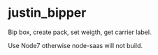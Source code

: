 # justin_bipper
Bip box, create pack, set weigth, get carrier label.

Use Node7 otherwise node-saas will not build.
